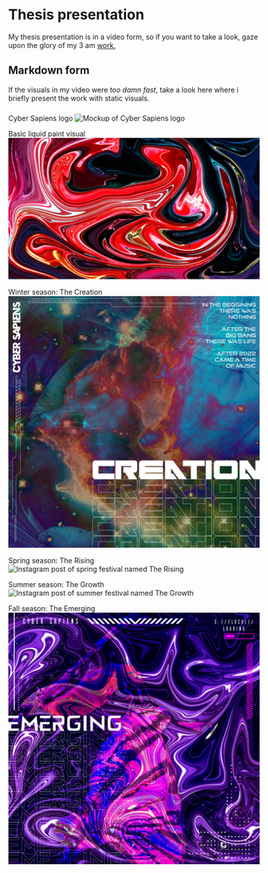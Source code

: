 # Thesis presentation

My thesis presentation is in a video form, so if you want to take a look, gaze upon the glory of my 3 am [work.](https://youtu.be/5YujL3eA-ck)

## Markdown form

If the visuals in my video were <i>too damn fast</i>, take a look here where i briefly present the work with static visuals.

### 

Cyber Sapiens logo
<img src="Sketch logo.jpg" alt="Mockup of Cyber Sapiens logo">


Basic liquid paint visual
<img src="Liquid paint – základní.jpg" alt="Basic form of liquid paint used in visuals">


Winter season: The Creation
<img src="The Creation - IG.jpg" alt="Instagram post of winter festival named The Creation">


Spring season: The Rising
<img src="The Rising - IG.jpg" alt="Instagram post of spring festival named The Rising">


Summer season: The Growth
<img src="The Growth - IG.jpg" alt="Instagram post of summer festival named The Growth">


Fall season: The Emerging
<img src="The Emerging - IG.jpg" alt="Instagram post of fall festival named The Emerging">


